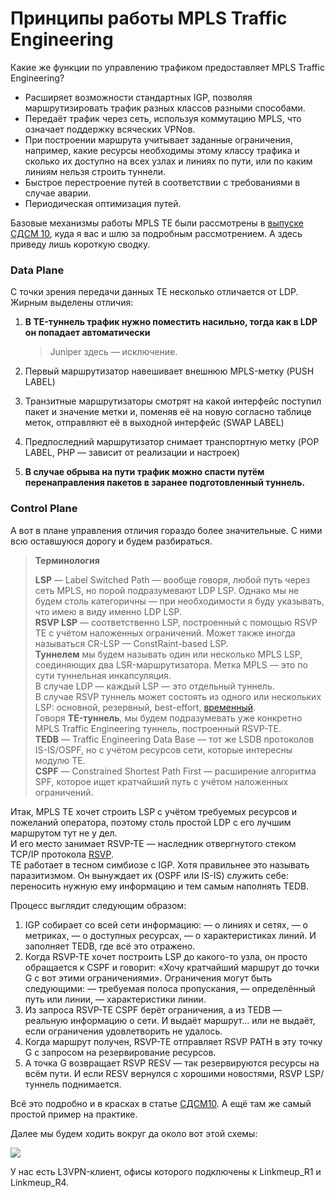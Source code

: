 # Принципы работы MPLS Traffic Engineering

Какие же функции по управлению трафиком предоставляет MPLS Traffic Engineering?

* Расширяет возможности стандартных IGP, позволяя маршрутизировать трафик разных классов разными способами.
* Передаёт трафик через сеть, используя коммутацию MPLS, что означает поддержку всяческих VPNов.
* При построении маршрута учитывает заданные ограничения, например, какие ресурсы необходимы этому классу трафика и сколько их доступно на всех узлах и линиях по пути, или по каким линиям нельзя строить туннели.
* Быстрое перестроение путей в соответствии с требованиями в случае аварии.
* Периодическая оптимизация путей.

  
Базовые механизмы работы MPLS TE были рассмотрены в [выпуске СДСМ 10](http://linkmeup.ru/blog/154.html#RSVP-TE), куда я вас и шлю за подробным рассмотрением. А здесь приведу лишь короткую сводку.

### Data Plane

С точки зрения передачи данных TE несколько отличается от LDP. Жирным выделены отличия:

1. **В TE-туннель трафик нужно поместить насильно, тогда как в LDP он попадает автоматически**  


   > Juniper здесь — исключение.

2. Первый маршрутизатор навешивает внешнюю MPLS-метку \(PUSH LABEL\)
3. Транзитные маршрутизаторы смотрят на какой интерфейс поступил пакет и значение метки и, поменяв её на новую согласно таблице меток, отправляют её в выходной интерфейс \(SWAP LABEL\)
4. Предпоследний маршрутизатор снимает транспортную метку \(POP LABEL, PHP — зависит от реализации и настроек\)
5. **В случае обрыва на пути трафик можно спасти путём перенаправления пакетов в заранее подготовленный туннель.**

### Control Plane

А вот в плане управления отличия гораздо более значительные. C ними всю оставшуюся дорогу и будем разбираться.

> **Терминология**
>
> **LSP** — Label Switched Path — вообще говоря, любой путь через сеть MPLS, но порой подразумевают LDP LSP. Однако мы не будем столь категоричны — при необходимости я буду указывать, что имею в виду именно LDP LSP.  
> **RSVP LSP** — соответственно LSP, построенный с помощью RSVP TE с учётом наложенных ограничений. Может также иногда называться CR-LSP — ConstRaint-based LSP.  
> **Туннелем** мы будем называть один или несколько MPLS LSP, соединяющих два LSR-маршрутизатора. Метка MPLS — это по сути туннельная инкапсуляция.   
> В случае LDP — каждый LSP — это отдельный туннель.   
> В случае RSVP туннель может состоять из одного или нескольких LSP: основной, резервный, best-effort, [временный](http://linkmeup.ru/blog/302.html#MBB).  
> Говоря **TE-туннель**, мы будем подразумевать уже конкретно MPLS Traffic Engineering туннель, построенный RSVP-TE.   
> **TEDB** — Traffic Engineering Data Base — тот же LSDB протоколов IS-IS/OSPF, но с учётом ресурсов сети, которые интересны модулю TE.  
> **CSPF** — Constrained Shortest Path First — расширение алгоритма SPF, которое ищет кратчайший путь с учётом наложенных ограничений.

Итак, MPLS TE хочет строить LSP с учётом требуемых ресурсов и пожеланий оператора, поэтому столь простой LDP с его лучшим маршрутом тут не у дел.   
И его место занимает RSVP-TE — наследник отвергнутого стеком TCP/IP протокола [RSVP](http://lookmeup.linkmeup.ru/#term488).   
TE работает в тесном симбиозе с IGP. Хотя правильнее это называть паразитизмом. Он вынуждает их \(OSPF или IS-IS\) служить себе: переносить нужную ему информацию и тем самым наполнять TEDB.  
  
Процесс выглядит следующим образом:

1. IGP собирает со всей сети информацию: — о линиях и сетях, — о метриках, — о доступных ресурсах, — о характеристиках линий. И заполняет TEDB, где всё это отражено. 
2. Когда RSVP-TE хочет построить LSP до какого-то узла, он просто обращается к CSPF и говорит: «Хочу кратчайший маршрут до точки G с вот этими ограничениями». Ограничения могут быть следующими: — требуемая полоса пропускания, — определённый путь или линии, — характеристики линии. 
3. Из запроса RSVP-TE CSPF берёт ограничения, а из TEDB — реальную информацию о сети. И выдаёт маршрут… или не выдаёт, если ограничения удовлетворить не удалось. 
4. Когда маршрут получен, RSVP-TE отправляет RSVP PATH в эту точку G с запросом на резервирование ресурсов. 
5. А точка G возвращает RSVP RESV — так резервируются ресурсы на всём пути. И если RESV вернулся с хорошими новостями, RSVP LSP/туннель поднимается. 

  
Всё это подробно и в красках в статье [СДСМ10](http://linkmeup.ru/blog/154.html#RSVP-TE). А ещё там же самый простой пример на практике.  
  
Далее мы будем ходить вокруг да около вот этой схемы:

![](https://habrastorage.org/web/93c/32e/e2c/93c32ee2c49145d4b3bb6877bd485ca3.png)

У нас есть L3VPN-клиент, офисы которого подключены к Linkmeup\_R1 и Linkmeup\_R4.

